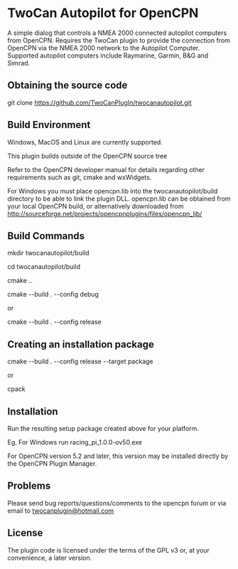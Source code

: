 TwoCan Autopilot for OpenCPN
==============================

A simple dialog that controls a NMEA 2000 connected autopilot computers from OpenCPN.
Requires the TwoCan plugin to provide the connection from OpenCPN via the NMEA 2000 network to the Autopilot Computer. Supported autopilot computers include Raymarine, Garmin, B&G and Simrad.

Obtaining the source code
-------------------------

git clone https://github.com/TwoCanPlugIn/twocanautopilot.git

Build Environment
-----------------

Windows, MacOS and Linux are currently supported.

This plugin builds outside of the OpenCPN source tree

Refer to the OpenCPN developer manual for details regarding other requirements such as git, cmake and wxWidgets.

For Windows you must place opencpn.lib into the twocanautopilot/build directory to be able to link the plugin DLL. opencpn.lib can be obtained from your local OpenCPN build, or alternatively downloaded from http://sourceforge.net/projects/opencpnplugins/files/opencpn_lib/

Build Commands
--------------
 mkdir twocanautopilot/build

 cd twocanautopilot/build

 cmake ..

 cmake --build . --config debug

  or

 cmake --build . --config release

Creating an installation package
--------------------------------
 cmake --build . --config release --target package

  or

 cpack

Installation
------------
Run the resulting setup package created above for your platform.

Eg. For Windows run racing\_pi\_1.0.0-ov50.exe

For OpenCPN version 5.2 and later, this version may be installed directly by the OpenCPN Plugin Manager.

Problems
--------

Please send bug reports/questions/comments to the opencpn forum or via email to twocanplugin@hotmail.com

License
-------
The plugin code is licensed under the terms of the GPL v3 or, at your convenience, a later version.